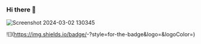 
### Hi there 👋
![Screenshot 2024-03-02 130345](https://github.com/Remzo00/Remzo00/assets/77622745/3bb8b313-d115-4fe3-a277-f654d2255965)

![<Linkedin>](https://img.shields.io/badge/<Badge Text>-<Background Color>?style=for-the-badge&logo=<Icon Name>&logoColor=<Logo Color>)

<!--
**Remzo00/Remzo00** is a ✨ _special_ ✨ repository because its `README.md` (this file) appears on your GitHub profile.

Here are some ideas to get you started:

- 🔭 I’m currently working on ...
- 🌱 I’m currently learning ...
- 👯 I’m looking to collaborate on ...
- 🤔 I’m looking for help with ...
- 💬 Ask me about ...
- 📫 How to reach me: ...
- 😄 Pronouns: ...
- ⚡ Fun fact: ...
-->

